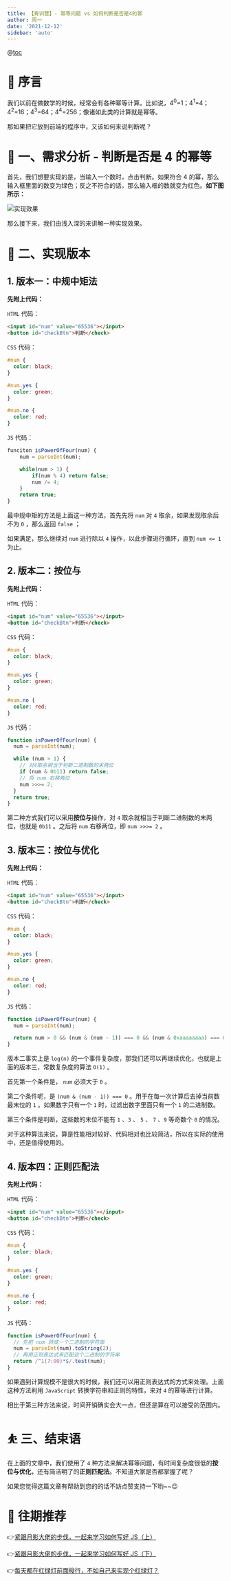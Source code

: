 ```yaml
---
title: 【青训营】- 幂等问题 vs 如何判断是否是4的幂
author: 周一
date: '2021-12-12'
sidebar: 'auto'
---
```


@[toc](判断是否是4的幂)

# 🤹 序言

我们以前在做数学的时候，经常会有各种幂等计算。比如说，4<sup>0</sup>=1；4<sup>1</sup>=4；4<sup>2</sup>=16；4<sup>3</sup>=64；4<sup>4</sup>=256；像诸如此类的计算就是幂等。

那如果把它放到前端的程序中，又该如何来说判断呢？

# 🚴 一、需求分析 - 判断是否是 4 的幂等

首先，我们想要实现的是，当输入一个数时，点击判断。如果符合 4 的幂，那么输入框里面的数变为绿色；反之不符合的话，那么输入框的数就变为红色。**如下图所示：**

![实现效果](https://img-blog.csdnimg.cn/dd570cb5fc5e4885bc1627409c01e677.png?x-oss-process=image/watermark,type_ZHJvaWRzYW5zZmFsbGJhY2s,shadow_50,text_Q1NETiBA5pif5pyf5LiA56CU56m25a6k,size_20,color_FFFFFF,t_70,g_se,x_16#pic_center)

那么接下来，我们由浅入深的来讲解一种实现效果。

# 🤾 二、实现版本

## 1. 版本一：中规中矩法

**先附上代码：**

`HTML` 代码：

```html
<input id="num" value="65536"></input>
<button id="checkBtn">判断</check>
```

`CSS` 代码：

```css
#num {
  color: black;
}

#num.yes {
  color: green;
}

#num.no {
  color: red;
}
```

`JS` 代码：

```js
funciton isPowerOfFour(num) {
    num = parseInt(num);

    while(num > 1) {
        if(num % 4) return false;
        num /= 4;
    }
    return true;
}
```

最中规中矩的方法是上面这一种方法，首先先将 `num` 对 `4` 取余，如果发现取余后不为 `0` ，那么返回 `false` ；

如果满足，那么继续对 `num` 进行除以 `4` 操作，以此步骤进行循环，直到 `num <= 1` 为止。

## 2. 版本二：按位与

**先附上代码：**

`HTML` 代码：

```html
<input id="num" value="65536"></input>
<button id="checkBtn">判断</check>
```

`CSS` 代码：

```css
#num {
  color: black;
}

#num.yes {
  color: green;
}

#num.no {
  color: red;
}
```

`JS` 代码：

```js
function isPowerOfFour(num) {
  num = parseInt(num);

  while (num > 1) {
    // 对4取余相当于判断二进制数的末两位
    if (num & 0b11) return false;
    // 将 num 右移两位
    num >>>= 2;
  }
  return true;
}
```

第二种方式我们可以采用**按位与**操作，对 `4` 取余就相当于判断二进制数的末两位，也就是 `0b11` 。之后将 `num` 右移两位，即 `num >>>= 2` 。

## 3. 版本三：按位与优化

**先附上代码：**

`HTML` 代码：

```html
<input id="num" value="65536"></input>
<button id="checkBtn">判断</check>
```

`CSS` 代码：

```css
#num {
  color: black;
}

#num.yes {
  color: green;
}

#num.no {
  color: red;
}
```

`JS` 代码：

```js
function isPowerOfFour(num) {
  num = parseInt(num);

  return num > 0 && (num & (num - 1)) === 0 && (num & 0xaaaaaaaa) === 0;
}
```

版本二事实上是 `log(n)` 的一个事件复杂度，那我们还可以再继续优化，也就是上面的版本三，常数复杂度的算法 `O(1)` 。

首先第一个条件是， `num` 必须大于 `0` 。

第二个条件呢，是 `(num & (num - 1)) === 0` 。用于在每一次计算后去掉当前数最末位的 `1` 。如果数字只有一个 `1` 时，过滤出数字里面只有一个 `1` 的二进制数。

第三个条件是判断，这些数的末位不能有 `1` 、`3` 、 `5` 、 `7` 、`9` 等奇数个 `0` 的情况。

对于这种算法来说，算是性能相对较好、代码相对也比较简洁，所以在实际的使用中，还是值得使用的。

## 4. 版本四：正则匹配法

**先附上代码：**

`HTML` 代码：

```html
<input id="num" value="65536"></input>
<button id="checkBtn">判断</check>
```

`CSS` 代码：

```css
#num {
  color: black;
}

#num.yes {
  color: green;
}

#num.no {
  color: red;
}
```

`JS` 代码：

```js
function isPowerOfFour(num) {
  // 先把 num 转成一个二进制的字符串
  num = parseInt(num).toString(2);
  // 再用正则表达式来匹配这个二进制的字符串
  return /^1(?:00)*$/.test(num);
}
```

如果遇到计算规模不是很大的时候，我们还可以用正则表达式的方式来处理。上面这种方法利用 `JavaScript` 转换字符串和正则的特性，来对 `4` 的幂等进行计算。

相比于第三种方法来说，时间开销确实会大一点，但还是算在可以接受的范围内。

# ⛹️ 三、结束语

在上面的文章中，我们使用了 `4` 种方法来解决幂等问题，有时间复杂度很低的**按位与优化**，还有简洁明了的**正则匹配法**。不知道大家是否都掌握了呢？

如果您觉得这篇文章有帮助到您的的话不妨点赞支持一下哟~~😉

# 🤼 往期推荐

👉[紧跟月影大佬的步伐，一起来学习如何写好 JS（上）](https://juejin.cn/post/7007988121107169287)

👉[紧跟月影大佬的步伐，一起来学习如何写好 JS（下）](https://juejin.cn/post/7008381454614790158)

👉[每天都在红绿灯前面梭行，不如自己来实现个红绿灯？](https://juejin.cn/post/7009184520788246535)
